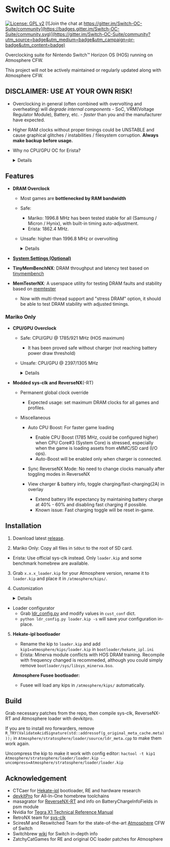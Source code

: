 # Switch OC Suite

[![License: GPL v2](https://img.shields.io/badge/License-GPL_v2-blue.svg)](https://www.gnu.org/licenses/old-licenses/gpl-2.0.en.html) [![Join the chat at https://gitter.im/Switch-OC-Suite/community](https://badges.gitter.im/Switch-OC-Suite/community.svg)](https://gitter.im/Switch-OC-Suite/community?utm_source=badge&utm_medium=badge&utm_campaign=pr-badge&utm_content=badge)

Overclocking suite for Nintendo Switch™ Horizon OS (HOS) running on Atmosphere CFW.

This project will not be actively maintained or regularly updated along with Atmosphere CFW.


## DISCLAIMER: USE AT YOUR OWN RISK!

- Overclocking in general (often combined with overvolting and overheating) will _degrade internal components_ - SoC, VRM(Voltage Regulator Module), Battery, etc. - _faster_ than you and the manufacturer have expected.

- Higher RAM clocks without proper timings could be UNSTABLE and cause graphical glitches / instabilities / filesystem corruption. **Always make backup before usage.**

- Why no CPU/GPU OC for Erista?
  <details>

  - Tegra X1 on Erista is on TSMC 20nm HPM node, consumes much more power (~2x) and generates much more heat, compared to Tegra X1+ on Mariko (TSMC 16nm FinFET).
    - Erista Switch uses lower speedo (=== lower quality === higher voltage required) SoC from NVIDIA. You will NOT get comparable performance to NVIDIA Shield TV no matter what.
    - Snapdragon 810 (4 x A57 @ 2.0GHz + 4 x A53) also uses 20nm HPM, see how it plagued Android phones in 2014.

  - The board power supply is quite limited, even if you've done cooling mod.
    - You could spot battery draining at higher clocks under stress test, even with official 39W PD charger.
    - CPU / GPU performance at max clocks will be worse if power supply is not enough.

  - CPU OC (up to ~ 2.1 GHz, depending on your CPU bin) is available mainly for emulation, but it does NOT work out of the box.

  </details>


## Features

- **DRAM Overclock**

  - Most games are **bottlenecked by RAM bandwidth**

  - Safe:
    - Mariko: 1996.8 MHz has been tested stable for all (Samsung / Micron / Hynix), with built-in timing auto-adjustment.
    - Erista: 1862.4 MHz.

  - Unsafe: higher than 1996.8 MHz or overvolting
    <details>

    - Timing:
      - Timing parameters could be auto-adjusted (default) or overwritten with user-provided mtc table.
      - Customization: No GUI tool, requires [rebuilding](#Build).

    - DRAM bus overvolting (Erista Only).
      - Mariko: [use this to set DRAM bus voltage](https://gist.github.com/KazushiMe/6bb0fcbefe0e03b1274079522516d56d).

    </details>

- **[System Settings (Optional)](https://github.com/KazushiMe/Switch-OC-Suite/blob/master/system_settings.md)**

- **TinyMemBenchNX**: DRAM throughput and latency test based on [tinymembench](https://github.com/ssvb/tinymembench)

- **MemTesterNX**: A userspace utility for testing DRAM faults and stability based on [memtester](https://pyropus.ca/software/memtester/)
  - Now with multi-thread support and "stress DRAM" option, it should be able to test DRAM stability with adjusted timings.


### Mariko Only

- **CPU/GPU Overclock**

  - Safe: CPU/GPU @ 1785/921 MHz (HOS maximum)
    - It has been proved safe without charger (not reaching battery power draw threshold)

  - Unsafe: CPU/GPU @ 2397/1305 MHz
    <details>

    - Without chargers, CPU/GPU would be capped @ 1963/921 MHz.

    - Without official chargers, GPU would be capped @ 1267 MHz.

    - Why **NOT RECOMMENDED**?
      - See `Current Flow` in sys-clk-OC overlay `Miscellaneous` (on battery) or measure power draw from charger yourself.
      - Currently, there are no protective measures from heavy power draw.

    - CPU: 2397 MHz @ 1220 mV (overvolting from 1120 mV)
      - NVIDIA Official Maximum: 1963.5 MHz
      - Maximum performance depends on CPU speedo.
        - You'd get somewhere between 2360 to 2390 MHz performance for real.
      - This is where floating point performance maxed out.
      - ≥ 2193 MHz will _ENABLE OVERVOLTING_.

    - GPU: 1305 MHz (no overvolting, less than official threshold 1050 mV)
      - NVIDIA Official Maximum: 1267.2 MHz
      - ~~Tested with deko3d compute shaders converted from Maxwell SASS assembly. Single-precision floating point (FP32 FFMA) performance maxes out at 1305 MHz.~~

    </details>

- **Modded sys-clk and ReverseNX**(-RT)

  - Permanent global clock override
    - Expected usage: set maximum DRAM clocks for all games and profiles.

  - Miscellaneous
    - Auto CPU Boost: For faster game loading
      - Enable CPU Boost (1785 MHz, could be configured higher) when CPU Core#3 (System Core) is stressed, especially when the game is loading assets from eMMC/SD card (I/O ops).
      - Auto-Boost will be enabled only when charger is connected.

    - Sync ReverseNX Mode: No need to change clocks manually after toggling modes in ReverseNX

    - View charger & battery info, toggle charging/fast-charging(2A) in overlay
      - Extend battery life expectancy by maintaining battery charge at 40% - 60% and disabling fast charging if possible.
      - Known issue: Fast charging toggle will be reset in-game.



## Installation

1. Download latest [release](https://github.com/KazushiMe/Switch-OC-Suite/releases/latest).

2. Mariko Only: Copy all files in `SdOut` to the root of SD card.
  - Erista: Use official sys-clk instead. Only `loader.kip` and some benchmark homebrew are available.

3. Grab `x.x.x_loader.kip` for your Atmosphere version, rename it to `loader.kip` and place it in `/atmosphere/kips/`.

4. Customization
    <details>

    | Defaults   | Mariko        | Erista       |
    | ---------- | ------------- | ------------ |
    | CPU OC     | 2397 MHz Max  | Disabled     |
    | CPU Boost  | 1785 MHz      | N/A          |
    | CPU Volt   | 1220 mV Max   | Disabled     |
    | GPU OC     | 1305 MHz Max  | N/A          |
    | RAM OC     | 1996 MHz Max  | 1862 MHz Max |
    | RAM Volt   | N/A           | Disabled     |
    | RAM Timing | Auto-Adjusted | Disabled     |

    </details>

  - Loader configurator
    - Grab [ldr_config.py](https://github.com/KazushiMe/Switch-OC-Suite/raw/master/ldr_config.py) and modify values in `cust_conf` dict.
    - `python ldr_config.py loader.kip -s` will save your configuration in-place.

5. **Hekate-ipl bootloader**
   - Rename the kip to `loader.kip` and add `kip1=atmosphere/kips/loader.kip` in `bootloader/hekate_ipl.ini`
   - Erista: Minerva module conflicts with HOS DRAM training. Recompile with frequency changed is recommeded, although you could simply remove `bootloader/sys/libsys_minerva.bso`.

   **Atmosphere Fusee bootloader:**
   - Fusee will load any kips in `/atmosphere/kips/` automatically.



## Build

Grab necessary patches from the repo, then compile sys-clk, ReverseNX-RT and Atmosphere loader with devkitpro.

If you are to install nro forwarders, remove `R_TRY(ValidateAcidSignature(std::addressof(g_original_meta_cache.meta)));` in `Atmosphere/stratosphere/loader/source/ldr_meta.cpp` to make them work again.

Uncompress the kip to make it work with config editor: `hactool -t kip1 Atmosphere/stratosphere/loader/loader.kip --uncompress=Atmosphere/stratosphere/loader/loader.kip`



## Acknowledgement

- CTCaer for [Hekate-ipl](https://github.com/CTCaer/hekate) bootloader, RE and hardware research
- [devkitPro](https://devkitpro.org/) for All-In-One homebrew toolchains
- masagrator for [ReverseNX-RT](https://github.com/masagrator/ReverseNX-RT) and info on BatteryChargeInfoFields in psm module
- Nvidia for [Tegra X1 Technical Reference Manual](https://developer.nvidia.com/embedded/dlc/tegra-x1-technical-reference-manual)
- RetroNX team for [sys-clk](https://github.com/retronx-team/sys-clk)
- SciresM and Reswitched Team for the state-of-the-art [Atmosphere](https://github.com/Atmosphere-NX/Atmosphere) CFW of Switch
- Switchbrew [wiki](http://switchbrew.org/wiki/) for Switch in-depth info
- ZatchyCatGames for RE and original OC loader patches for Atmosphere
